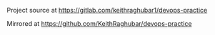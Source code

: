 Project source at https://gitlab.com/keithraghubar1/devops-practice

Mirrored at https://github.com/KeithRaghubar/devops-practice
